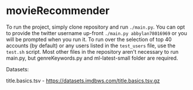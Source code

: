 # movieRecommender

To run the project, simply clone repository and run `./main.py`. You can opt to provide the twitter username up-front `./main.py abbylan78016969` or you will be prompted when you run it. To run over the selection of top 40 accounts (by default) or any users listed in the `test_users` file, use the `test.sh` script. Most other files in the repository aren't necessary to run main.py, but genreKeywords.py and ml-latest-small folder are required.

Datasets:

title.basics.tsv - https://datasets.imdbws.com/title.basics.tsv.gz
